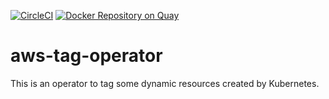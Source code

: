 [![CircleCI](https://circleci.com/gh/giantswarm/aws-tag-operator.svg?&style=shield)](https://circleci.com/gh/giantswarm/aws-tag-operator) [![Docker Repository on Quay](https://quay.io/repository/giantswarm/aws-tag-operator/status "Docker Repository on Quay")](https://quay.io/repository/giantswarm/aws-tag-operator)

# aws-tag-operator

This is an operator to tag some dynamic resources created by Kubernetes.


